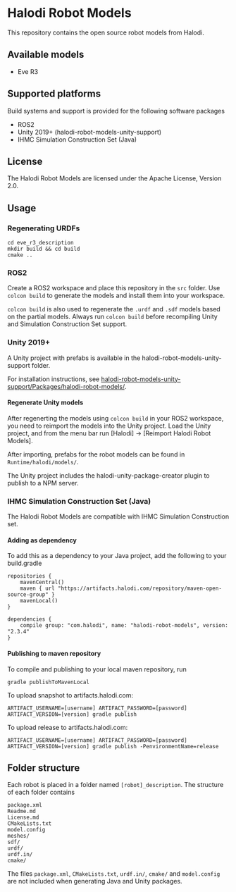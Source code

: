 # Halodi Robot Models

This repository contains the open source robot models from Halodi. 

## Available models

- Eve R3

## Supported platforms

Build systems and support is provided for the following software packages

- ROS2
- Unity 2019+ (halodi-robot-models-unity-support)
- IHMC Simulation Construction Set (Java)

## License

The Halodi Robot Models are licensed under the Apache License, Version 2.0. 

## Usage

### Regenerating URDFs

```
cd eve_r3_description
mkdir build && cd build
cmake ..
```

### ROS2

Create a ROS2 workspace and place this repository in the `src` folder. Use `colcon build` to generate the models and install them into your workspace.

`colcon build` is also used to regenerate the `.urdf` and `.sdf` models based on the partial models. Always run `colcon build` before recompiling Unity and Simulation Construction Set support.

### Unity 2019+

A Unity project with prefabs is available in the halodi-robot-models-unity-support folder. 

For installation instructions, see [halodi-robot-models-unity-support/Packages/halodi-robot-models/](halodi-robot-models-unity-support/Packages/halodi-robot-models/).

#### Regenerate Unity models

After regenerting the models using `colcon build` in your ROS2 workspace, you need to reimport the models into the Unity project. Load the Unity project, and from the menu bar run [Halodi] -> [Reimport Halodi Robot Models].

After importing, prefabs for the robot models can be found in `Runtime/halodi/models/`.

The Unity project includes the halodi-unity-package-creator plugin to publish to a NPM server.

### IHMC Simulation Construction Set (Java)

The Halodi Robot Models are compatible with IHMC Simulation Construction set.

#### Adding as dependency

To add this as a dependency to your Java project, add the following to your build.gradle

```
repositories {
    mavenCentral()
    maven { url "https://artifacts.halodi.com/repository/maven-open-source-group" }
    mavenLocal()
}
```
```
dependencies {
    compile group: "com.halodi", name: "halodi-robot-models", version: "2.3.4"
}

```


#### Publishing to maven repository

To compile and publishing to your local maven repository, run

```
gradle publishToMavenLocal
```

To upload snapshot to artifacts.halodi.com:
```
ARTIFACT_USERNAME=[username] ARTIFACT_PASSWORD=[password] ARTIFACT_VERSION=[version] gradle publish
```

To upload release to artifacts.halodi.com:
```
ARTIFACT_USERNAME=[username] ARTIFACT_PASSWORD=[password] ARTIFACT_VERSION=[version] gradle publish -PenvironmentName=release
```

## Folder structure

Each robot is placed in a folder named `[robot]_description`. The structure of each folder contains

```
package.xml
Readme.md
License.md
CMakeLists.txt
model.config
meshes/
sdf/
urdf/
urdf.in/
cmake/

```

The files `package.xml`, `CMakeLists.txt`, `urdf.in/`, `cmake/` and `model.config` are not included when generating Java and Unity packages.

